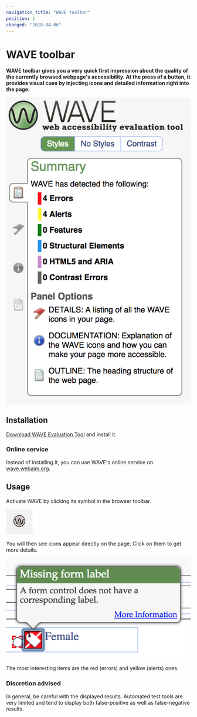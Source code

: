 ```yaml
---
navigation_title: "WAVE toolbar"
position: 1
changed: "2018-04-06"
---
```


# WAVE toolbar

**WAVE toolbar gives you a very quick first impression about the quality of the currently browsed webpage's accessibility. At the press of a button, it provides visual cues by injecting icons and detailed information right into the page.**

![WAVE toolbar](_media/wave-toolbar.png)

## Installation

[Download WAVE Evaluation Tool](https://chrome.google.com/webstore/detail/wave-evaluation-tool/jbbplnpkjmmeebjpijfedlgcdilocofh) and install it.

### Online service

Instead of installing it, you can use WAVE's online service on [wave.webaim.org](http://wave.webaim.org/).

## Usage

Activate WAVE by clicking its symbol in the browser toolbar.

![WAVE toolbar browser icon](_media/wave-toolbar-browser-icon.png).

You will then see icons appear directly on the page. Click on them to get more details.

![An error icon](_media/an-error-icon.png)

The most interesting items are the red (errors) and yellow (alerts) ones.

### Discretion advised

In general, be careful with the displayed results. Automated test tools are very limited and tend to display both false-positive as well as false-negative results.